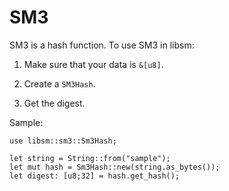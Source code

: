 # SM3

SM3 is a hash function. To use SM3 in libsm:

1. Make sure that your data is `&[u8]`.

2. Create a `SM3Hash`. 

3. Get the digest.

Sample:

```
use libsm::sm3::Sm3Hash;

let string = String::from("sample");
let mut hash = Sm3Hash::new(string.as_bytes());
let digest: [u8;32] = hash.get_hash();
```

